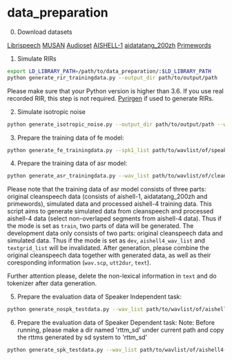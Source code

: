 # data_preparation
0. Download datasets

[Librispeech](http://www.openslr.org/12/)
[MUSAN](http://www.openslr.org/17/)
[Audioset](https://github.com/marc-moreaux/audioset_raw)
[AISHELL-1](http://www.openslr.org/33/)
[aidatatang_200zh](http://www.openslr.org/62/)
[Primewords](http://www.openslr.org/47/)



1. Simulate RIRs
```bash 
export LD_LIBRARY_PATH=/path/to/data_preparation/:$LD_LIBRARY_PATH
python generate_rir_trainingdata.py --output_dir path/to/output/path
```
Please make sure that your Python version is higher than 3.6. If you use real recorded RIR, this step is not required. [Pyrirgen](https://github.com/phecda-xu/RIR-Generator) if used to generate RIRs.

2. Simulate isotropic noise

```bash 
python generate_isotropic_noise.py --output_dir path/to/output/path --wavnum 200
```

3. Prepare the training data of fe model:
```bash
python generate_fe_trainingdata.py --spk1_list path/to/wavlist/of/speaker1 --spk2_list path/to/wavlist/of/speaker2 --noise_list path/to/wavlist/of/noise --rir_list path/to/wavlist/of/rir --isotropic_list path/to/wavlist/of/isotropicnoise --mode train or dev --output_dir path/to/output/dir --wavnum we suggest 60000 for train and 3000 for dev
```

4. Prepare the training data of asr model:
```bash
python generate_asr_trainingdata.py --wav_list path/to/wavlist/of/cleanspeech --noise_list path/to/wavlist/of/noise --rir_list path/to/wavlist/of/rir --output_dir path/to/output/dir --mode train or dev --aishell4_wav_list path/to/wavlist/of/aishell-4/training/data --textgrid_list path/to/textgrid/list/of/aishell-4/training/data
```
Please note that the training data of asr model consists of three parts: original cleanspeech data (consists of aishell-1, aidatatang_200zh and primewords), simulated data and processed aishell-4 training data. This script aims to generate simulated data from cleanspeech and processed aishell-4 data (select non-overlaped segments from aishell-4 data). Thus if the mode is set as `train`, two parts of data will be generated. The development data only consists of two parts: original cleanspeech data and simulated data. Thus if the mode is set as `dev`, `aishell4_wav_list` and `textgrid_list` will be invalidated. After generation, please combine the original cleanspeech data together with generated data, as well as their coresponding information (`wav.scp`, `utt2dur`, `text`).

Further attention please, delete the non-lexical information in `text` and do tokenizer after data generation.

5. Prepare the evaluation data of Speaker Independent task:
```bash
python generate_nospk_testdata.py --wav_list path/to/wavlist/of/aishell4-test --textgrid_list path/to/textgridlist/of/aishell4-test --output_dir path/to/output/dir 
```

6. Prepare the evaluation data of Speaker Dependent task:
Note: Before running, please make a dir named 'rttm_sd' under current path and copy the rttms generated by sd system to 'rttm_sd'
```bash
python generate_spk_testdata.py --wav_list path/to/wavlist/of/aishell4-test --textgrid_list path/to/textgridlist/of/aishell4-test --output_dir path/to/output/dir 
```
